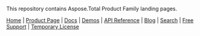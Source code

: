 This repository contains Aspose.Total Product Family landing pages.


[Home](https://www.aspose.com/) | [Product Page](https://products.aspose.com/total/) | [Docs](https://docs.aspose.com/total/) | [Demos](https://products.aspose.app/) | [API Reference](https://reference.aspose.com/) | [Blog](https://blog.aspose.com/category/total/) | [Search](https://search.aspose.com/) | [Free Support](https://forum.aspose.com/c/total) |  [Temporary License](https://purchase.aspose.com/temporary-license)

